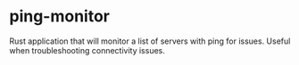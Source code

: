 # ping-monitor
Rust application that will monitor a list of servers with ping for issues.  Useful when troubleshooting connectivity issues.
